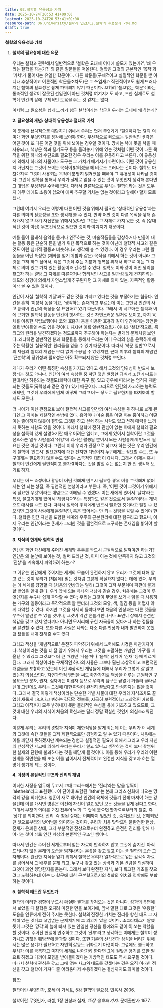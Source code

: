 ```yaml
---
title: 02.철학의 유용성과 가치
date: 2025-10-24T20:53:41+09:00
lastmod: 2025-10-24T20:53:41+09:00
resource-path: 06.University/철학과 인간/02.철학의 유용성과 가치.md
draft: true
---
```

**철학의 유용성과 가치**

1. **철학의 필요성에 대한 의문**

   우리는 철학과 관련해서 일반적으로 ‘철학은 도대체 어디에 쓸모가 있는가?’, ‘왜 우리는 철학을 하는가?’ 와 같은 질문들을 떠올린다. 철학은 그것의 근본적인 ‘목적’과 ‘가치’가 물어지는 유일한 학문이다. 다른 학문들(구체적이고 실질적인 학문들 뿐 아니라 추상적이고 이론적인 학문들조차도)은 그 쓰임새가 직관적이고도 쉽게 드러나지만 철학의 필요성은 쉽게 파악되지 않기 때문이다. 오히려 ‘쓸모없는 학문’이라는 통속적인 생각이 잘못된 선입견이 아닌 것처럼 여겨지기도 하고, 또한 실제로도 철학이 인간의 삶에 구체적인 도움을 주는 것 같지는 않다.

   이처럼 그 필요성을 쉽게 느끼기 힘든 철학이라는 학문을 우리는 도대체 왜 하는가?


   **2. 필요성의 개념: 상대적 유용성과 절대적 가치**

   이 문제에 본격적으로 대답하기 위해서 우리는 먼저 무언가가 ‘필요하다’는 말의 의미가 과연 무엇인지를 생각해 보아야 한다. 우선적으로 떠오르는 일반적인 생각은 어떤 것이 또 다른 어떤 것을 위해 쓰이는 경우일 것이다. 망치는 벽에 못을 박을 때 사용되고, 책상은 책과 필기도구 등을 올려놓기 위해 있는 것처럼 어떤 것이 다른 목적을 위한 하나의 수단으로 필요한 경우 우리는 이를 유용하다고 부른다. 이 유용성에 의해서 하나의 사물이나 도구는 그 가치가 매겨지기 마련이다. 어떤 것이 유용한지 아닌지는 그것이 쓰이는 목적이 밝혀졌을 때 비로소 드러나는 것이다. 철학도 마찬가지로 그것이 사용되는 목적이 분명히 밝혀졌을 때에야 그 유용성이 나타날 것이다. 그런데 철학을 통해서 우리가 실제로 얻을 수 있는 것이 무엇인지 생각해 본다면 그 대답은 부정적일 수밖에 없다. 따라서 결론적으로 우리는 철학이라는 것은 도무지 아무 데에도 소용이 없으며 애써 추구할 가치는 없는 것이라고 말해야 할지 모르겠다. 

   그런데 여기서 우리는 이렇게 다른 어떤 것을 위해서 필요한 ‘상대적인 유용성’과는 다른 의미의 필요성을 또한 생각해 볼 수 있다. 만약 어떤 것이 다른 목적을 위해 존재하지 않고 자기 자신만을 위해서 있다면 그것은 그 자체로 가치 있는 것, 즉 (상대적인 것이 아닌) 무조건적으로 필요한 것이라 여겨지기 때문이다.

   예를 들어 클래식 음악을 듣거나 연주하는 것, 미술작품들을 감상하거나 만들어 내는 활동 등은 단순히 돈을 벌기 위한 목적으로 하는 것이 아닌데 철학적 사고와 같은 것도 이런 심미적 활동과 비슷하다고 생각해 볼 수 있겠다. 이 경우 우리는 그런 활동들을 어떤 특정한 (재화를 얻기 위함과 같은) 목적을 위해서 하는 것이 아니라 그것을 그저 하고 싶어서, 혹은 그것이 주는 기쁨과 행복을 위해서 하므로 이는 그 자체로 의미 있고 가치 있는 활동이라 간주할 수 있다. 철학도 이와 같이 어떤 원리를 찾고자 하는 열망 그 자체를 따른다거나 합리적인 사고를 일관성 있게 견지하려는 태도와 성향에 의해서 자연스럽게 추구된다면 그 자체로 의미 있는, 자족적인 활동이라 볼 수 있을 것이다. 

   인간이 사실 ‘철학적 기질’과도 같은 것을 가지고 있다는 것을 부정하기는 힘들다. 인간을 흔히 ‘이성적 동물’이요, ‘생각하는 존재’라고 부르는데 이는 그만큼 인간의 사고 능력이 인간의 특징을 잘 표현하고 있기 때문이다. 그래서 이 사고하는 능력과 이에 근거한 철학적 활동을 인간이 행사하는 것은 자연스러운 일처럼 보이고, 마치 육체를 이용한 직립보행이나 코와 호흡기 등을 이용한 호흡과 같이 인간에게는 당연한 일로 받아들일 수도 있을 것이다. 하지만 이를 일반적으로가 아니라 ‘철학’적으로, 즉 최고의 원리를 발견하겠다는 정도로까지 추구해야 하는지는 별개의 문제처럼 보인다. 왜냐하면 일반적인 분과 학문들을 통해서 우리는 이미 우리의 삶을 윤택하게 해 주는 탁월한 ‘실용적인’ 원리들을 얻을 수 있기 때문이다. 따라서 ‘학문 일반’으로서의 처음의 철학의 개념은 무리 없이 수용될 수 있겠지만, 근대 이후의 철학의 개념인 ‘근본학’의 당위성과 필요성은 아직 확보되지 않은 것처럼 보인다. 

   게다가 우리가 어떤 특정한 속성을 가지고 있다고 해서 그것의 당위성이 반드시 보장되는 것도 아니다. 인간의 여러 속성들 중 어떤 것은 일정한 규칙과 조건에 따르는 한에서만 허용되는 것들도(쾌락에 대한 욕구 등) 있고 경우에 따라서는 엄격히 제한되는 것들도(폭력성과 같은 경우) 있기 때문이다. 그러므로 인간의 사고하는 능력도 어쩌면, 그것이 우리에게 언제 어떻게 그리고 어느 정도로 필요한지를 따져봐야 할지도 모른다.

   더 나아가 이런 관점으로 보아 철학적 사고를 인간의 여러 속성들 중 하나로 보게 된다면 그 의미는 제한적일 수밖에 없다. 음악이나 미술 등을 어떤 이는 좋아하고 어떤 이는 좋아하지 않듯이 철학도 그것을 하고 싶어 하는 사람도 있고 전혀 매력을 느끼지 못하는 사람도 있을 것이다. 따라서 철학에 전혀 관심이 없는 이에게 철학의 필요성을 설득력 있게 설명하기란 매우 어려운 일이고, 그에게 있어서 철학이란 그것을 선호하는 일부 사람들의 ‘취향’에 의거한 활동일 뿐이지 모든 사람들에게 반드시 필요한 것은 아닐 것이다. 그런데 이제 우리가 진정으로 찾고자 하는 것은 우리 인간에게 철학이 ‘반드시’ 필요한지에 대한 진지한 대답이지 누구에게는 필요할 수도, 또 누구에게는 필요하지 않을 수도 있다는 소극적인 대답이 아니다. 그래서 이제는 혹시 철학이 인간에게 필연적이고 불가결하다는 것을 밝힐 수는 없는지 한 번 생각해 보기로 하자.

   우리는 어느 속성이나 활동이 어떤 것에게 반드시 필요한 경우 이를 그것에게 없어서는 안 되는 성질, 즉 필연적인 본성이라고 부른다. 즉, ‘어떤 것이 그것이기 위해서 꼭 필요한 무엇’이라는 개념으로 이해될 수 있겠다. 이는 새에게 있어서 ‘날다’라는 특징, 물고기에게 있어서 ‘헤엄치다’라는 특징과도 같은 것으로서 ‘본질’이라는 개념으로 대치될 수도 있다. 따라서 철학이 우리에게 반드시 필요한 것이라고 말할 수 있으려면 그것이 사람에게 본질적인, 혹은 없어서는 안 되는 것임을 밝힐 수 있어야 한다. 철학은 인간 자신을 포함한 세계와 우주의 근본원리에 대한 탐구라고 했으니, 이제 우리는 인간이라는 존재가 그러한 것을 필연적으로 추구하는 존재임을 밝혀야 할 것이다. 

   **3. 지식의 한계와 철학적 반성**

   인간은 과연 자신에게 주어진 세계와 우주를 반드시 근원적으로 밝혀야만 하는가? 인간은 왜 눈앞에 보이는 것, 벌써 드러난 것, 이미 아는 것에 만족하지 않고 그것의 ‘진상’을 계속해서 파악하려 하는가?

   그 이유는 인간에게 주어지는 세계의 모습이 완전하지 않고 우리가 그것에 대해 알고 있는 것이 우리가 (처음에) 믿는 것처럼 그렇게 확실하지 않다는 데에 있다. 우리는 이 세계를 경험할 때 (처음의 인상과는 달리) 그것이 그저 부분이며 파편에 불과할 뿐임을 알게 된다. 우리 앞에 있는 하나의 책상과 같은 경우, 처음에는 그것이 무엇인지를 누구나 쉽게 파악할 수 있다; 우리는 그것이 무엇을 쓰거나 읽을 때 사용하는 가구의 일종이라고 즉각적으로 알 뿐더러 그것의 모양, 색, 질감 등을 어렵지 않게 파악할 수 있다. 하지만 그것을 자세히 들여다보면 처음의 인상과는 다른 것들을 무수히 발견할 수 있을 것이다; 그것이 약간 흔들거린다거나 표면이 상해서 온전한 색감을 갖고 있지 않다거나 아니면 모서리에 긁힌 자국들이 있다거나 하는 점들을 곧 발견할 수 있다. 또한 다른 사람은 나와는 다소 다른 인상과 내가 발견하지 못했던 점들을 내게 전해줄 수도 있다.

   그리고 책상을 ‘개념적으로’ 온전히 파악하기 위해서 노력해도 사정은 마찬가지이다. 책상이라는 것을 더 잘 알기 위해서 우리는 그것을 포괄하는 개념인 ‘가구’를 떠올릴 수 있겠고 그것보다 더 큰 개념인 ‘사물’이나 ‘물체’, 심지어 ‘존재’ 등에 이르게 된다. 그래서 책상이라는 구체적인 하나의 사물은 그보다 훨씬 추상적이고 보편적인 개념들을 포함하고 있는데 이런 추상적인 개념들에 대해서 우리가 그렇게 잘 알고 있는지 의심스럽다. 자연과학적 방법을 써도 마찬가지로 책상을 이루는 근원적인 구성요소인 분자, 원자, 심지어는 미립자 등으로 우리의 탐구는 끝없이 거슬러 올라갈 텐데 그런데도 우리는 그것에 대한 파악이 완전히 끝났다고 안심하지는 않을 것이다. 그래서 결국 이렇게 책상이라는 단순한 개별 사물에 대한 우리의 지식조차도 끝없이 새롭게 나타나고 변하는 감각적 정보들, 지극히 보편적이고 추상적인 개념들, 그리고 아직까지 모두 밝혀내지 못한 물리적인 속성들 등에 기초하고 있으므로, 그것에 대한 우리의 지식이 처음의 확신과는 달리 정말 확실한 것인지 의심스러워진다. 

   이렇게 우리는 우리의 경험과 지식이 제한적임을 알게 되는데 이는 우리가 이 세계와 그것에 속한 것들을 그저 제한적으로만 경험하고 알 수 있기 때문이다. 처음에는 이를 깨닫지 못하겠지만 계속되는 경험과 실질적인 필요에 의해서 그리고 우리 자신의 반성적인 사고에 의해서 우리는 우리가 알고 있다고 생각하는 것이 보다 광범위한 실재의 단편에 불과하다는 것을 깨닫게 될 것이다. 이를 통해 우리가 우리의 이런 한계를 직면했을 때 또한 이를 넘어서서 전체적이고 완전한 지식을 갖고자 하는 열망이 생기게 되는 것이다.

   **4. 이성의 본질적인 구조와 진리의 개념**

   이러한 사정을 염두에 두고서 고대 그리스에서는 ‘진리’라는 말을 일찍이 ‘aletheia’라고 표현했다. 이 단어에 포함된 ‘lethe’는 본래 그리스 신화에 나오는 망각의 강을 의미한다. 영혼이 새로 태어난 인간의 육체에 깃들기 전에 마셔야 하는 강물인데 이를 마시면 영혼은 이전에 자신이 알고 있던 모든 것들을 잊게 된다고 한다. 그래서 부정의 의미를 가진 접두어 ‘a’가 그 앞에 붙으면 망각으로부터의 탈출, 즉 ‘상기’를 의미한다. 진리, 즉 참된 실재는 이때까지 잊었던 것, 숨겨졌던 것, 은폐되었던 것으로부터의 벗어남을 의미하는 것이다. 우리가 처음 맞닥뜨린 불완전한 현상, 전체가 은폐된 상태, 그저 부분적인 진상으로부터 완전하고 온전한 진리를 향해 나아가는 것이 바로 인간 이성의 본질적인 구조인 셈이다.

   따라서 인간은 주어진 세계로부터 얻는 자료에 만족하지 않고 그것에 숨겨진, 아직 드러나지 않은 본래의 모습을 밝혀내려는 본성을 갖고 있고 이는 곧 철학의 모습 그 자체이다. 완전한 지식을 얻기 위해서 철학은 우리가 일차적으로 얻는 감각적 자료를 넘어서서 그 배후를 묻게 되고, 누구나 갖고 있는 상식과 기본 신념을 의심하여 그것이 과연 정당한지를 묻는다. 그래서 보다 완전한 지식, 보다 확고한 기초를 찾으려고 노력하는데 이는 타 학문에 대한 근본학으로서의 철학의 위치와 역할에도 부합하는 것이다.

   **5. 철학적 태도란 무엇인가**

   철학의 이러한 경향이 반드시 확실한 결과를 가져오는 것은 아니다. 성과의 측면에서 보았을 때 철학은 오히려 미진한 면을 보이기에, 앞서 말한 대로 그것은 ‘유용한’ 도움을 인류에게 전혀 주지는 못한다. 철학의 진정한 가치는 진리를 향한 태도 그 자체에 있는 것이고 끊임없는 문제제기에 그 의의가 있을 것이다. 소크라테스가 말했듯이 그것은 ‘망각’의 늪에 빠져 있는 안일한 정신을 등에와도 같이 톡 쏘는 역할을 할 것이다. 주어진 현실에 안주하고 그것이 ‘전부’라고 생각하는 이에게는 철학이 성가시고 귀찮은 훼방꾼에 불과할 것이다. 또한 기존의 선입견과 상식을 버리기 위해서는 많은 용기가 필요하고 자연히 갈등도 뒤따르기 마련이다. 그럼에도 불구하고 우리가 이를 극복하고 미지의 세계로 나아가려 한다면 그에 걸맞은 용기를 또한 필요로 하겠고 기꺼이 모험을 받아들이겠다는 개방적인 태도도 역시 요구될 것이다. 따라서 철학에 관심을 갖고 그에 맞는 사고와 태도를 갖겠다는 것은 오직 이러한 정신을 갖고 철학이 가져다 줄 어려움마저 수용하겠다는 결심까지도 의미할 것이다.

   참조:

   철학이란 무엇인가, 호세 이 가세트, 5강 철학의 필요성. 민음사 2006.

   철학이란 무엇인가, 러셀, 1장 현상과 실재, *15장 철학의 가치.* 문예출판사 1977.


